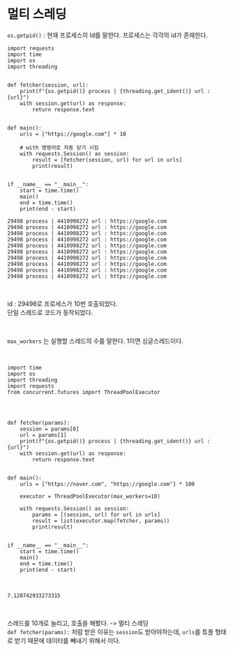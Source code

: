 # 멀티 스레딩

`os.getpid()` : 현재 프로세스의 Id를 말한다. 프로세스는 각각의 id가 존재한다.  

```
import requests
import time
import os
import threading


def fetcher(session, url):
    print(f"{os.getpid()} process | {threading.get_ident()} url : {url}")
    with session.get(url) as response:
        return response.text


def main():
    urls = ["https://google.com"] * 10

    # with 명령어로 자동 닫기 시킴
    with requests.Session() as session:
        result = [fetcher(session, url) for url in urls]
        print(result)


if __name__ == "__main__":
    start = time.time()
    main()
    end = time.time()
    print(end - start)
```

```
29498 process | 4410998272 url : https://google.com
29498 process | 4410998272 url : https://google.com
29498 process | 4410998272 url : https://google.com
29498 process | 4410998272 url : https://google.com
29498 process | 4410998272 url : https://google.com
29498 process | 4410998272 url : https://google.com
29498 process | 4410998272 url : https://google.com
29498 process | 4410998272 url : https://google.com
29498 process | 4410998272 url : https://google.com
29498 process | 4410998272 url : https://google.com
```

<br>

id : 29498로 프로세스가 10번 호출되었다.  
단일 스레드로 코드가 동작되었다.

<br>

`max_workers` 는 실행할 스레드의 수를 말한다. 1이면 싱글스레드이다.  

<br>

```
import time
import os
import threading
import requests
from concurrent.futures import ThreadPoolExecutor




def fetcher(params):
    session = params[0]
    url = params[1]
    print(f"{os.getpid()} process | {threading.get_ident()} url : {url}")
    with session.get(url) as response:
        return response.text


def main():
    urls = ["https://naver.com", "https://google.com"] * 100

    executor = ThreadPoolExecutor(max_workers=10)

    with requests.Session() as session:
        params = [(session, url) for url in urls]
        result = list(executor.map(fetcher, params))
        print(result)


if __name__ == "__main__":
    start = time.time()
    main()
    end = time.time()
    print(end - start)
```

<br>

```
7.128742933273315

```

<br>

스레드를 10개로 늘리고, 호출을 해봤다. -> 멀티 스레딩  
`def fetcher(params):` 처럼 받은 이유는 `session`도 받아야하는데, `urls`를 튜플 형태로 받기 때문에 데이터를 빼내기 위해서 이다.  

<br>